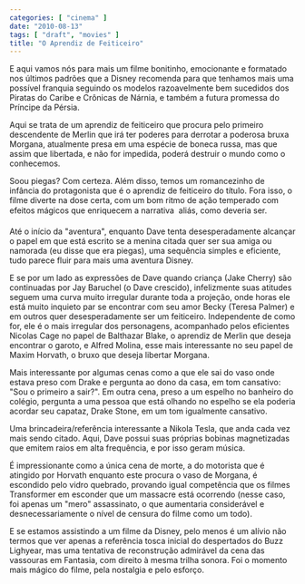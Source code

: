 ```yaml
---
categories: [ "cinema" ]
date: "2010-08-13"
tags: [ "draft", "movies" ]
title: "O Aprendiz de Feiticeiro"
---
```

E aqui vamos nós para mais um filme bonitinho, emocionante e formatado
nos últimos padrões que a Disney recomenda para que tenhamos mais uma
possível franquia seguindo os modelos razoavelmente bem sucedidos dos
Piratas do Caribe e Crônicas de Nárnia, e também a futura promessa
do Príncipe da Pérsia.

Aqui se trata de um aprendiz de feiticeiro que procura pelo primeiro
descendente de Merlin que irá ter poderes para derrotar a poderosa
bruxa Morgana, atualmente presa em uma espécie de boneca russa, mas que
assim que libertada, e não for impedida, poderá destruir o mundo como
o conhecemos.

Soou piegas? Com certeza. Além disso, temos um romancezinho de infância
do protagonista que é o aprendiz de feiticeiro do título. Fora isso,
o filme diverte na dose certa, com um bom ritmo de ação temperado com
efeitos mágicos que enriquecem a narrativa  aliás, como deveria ser.

Até o início da "aventura", enquanto Dave tenta desesperadamente
alcançar o papel em que está escrito se a menina citada quer ser sua
amiga ou namorada (eu disse que era piegas), uma sequência simples e
eficiente, tudo parece fluir para mais uma aventura Disney.

E se por um lado as expressões de Dave quando criança (Jake Cherry)
são continuadas por Jay Baruchel (o Dave crescido), infelizmente suas
atitudes seguem uma curva muito irregular durante toda a projeção, onde
horas ele está muito inquieto par se encontrar com seu amor Becky (Teresa
Palmer) e em outros quer desesperadamente ser um feiticeiro. Independente
de como for, ele é o mais irregular dos personagens, acompanhado pelos
eficientes Nicolas Cage no papel de Balthazar Blake, o aprendiz de Merlin
que deseja encontrar o garoto, e Alfred Molina, esse mais interessante
no seu papel de Maxim Horvath, o bruxo que deseja libertar Morgana.

Mais interessante por algumas cenas como a que ele sai do vaso onde
estava preso com Drake e pergunta ao dono da casa, em tom cansativo:
"Sou o primeiro a sair?". Em outra cena, preso a um espelho no banheiro
do colégio, pergunta a uma pessoa que está olhando no espelho se ela
poderia acordar seu capataz, Drake Stone, em um tom igualmente cansativo.

Uma brincadeira/referência interessante a Nikola Tesla, que anda cada vez
mais sendo citado. Aqui, Dave possui suas próprias bobinas magnetizadas
que emitem raios em alta frequência, e por isso geram música.

É impressionante como a única cena de morte, a do motorista que é
atingido por Horvath enquanto este procura o vaso de Morgana, é escondido
pelo vidro quebrado, provando igual competência que os filmes Transformer
em esconder que um massacre está ocorrendo (nesse caso, foi apenas um
"mero" assassinato, o que aumentaria considerável e desnecessariamente
o nível de censura do filme como um todo).

E se estamos assistindo a um filme da Disney, pelo menos é um alívio
não termos que ver apenas a referência tosca inicial do despertados do
Buzz Lighyear, mas uma tentativa de reconstrução admirável da cena
das vassouras em Fantasia, com direito à mesma trilha sonora. Foi o
momento mais mágico do filme, pela nostalgia e pelo esforço.
